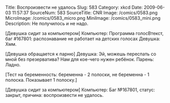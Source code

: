 Title: Воспроизвести не удалось 
Slug: 583 
Category: xkcd 
Date: 2009-06-03 11:57:37 
SourceNum: 583 
SourceTitle: CNR 
Image: /comics/0583.png 
MicroImage: /comics/0583_micro.png 
MiniImage: /comics/0583_mini.png 
Description: Не получилось и не надо. 

[Девушка сидит за компьютером]
Компьютер: Программа голосВтекст, баг #167801: распознавание не работает на детских голосах
Девушка: Хмм.

[Девушка обращается к парню]
Девушка: Эй, можешь переспать со мной без презерватива? Нам для кое-чего нужен ребёнок.
Парень: Ладно.

[Тест на беременность: беременна - 2 полоски, не беременна - 1 полоска. Показывает 1 полоску.]

[Девушка сидит за компьютером]
Компьютер: Баг №167801, статус: закрыт, причина: воспроизвести не удалось.
